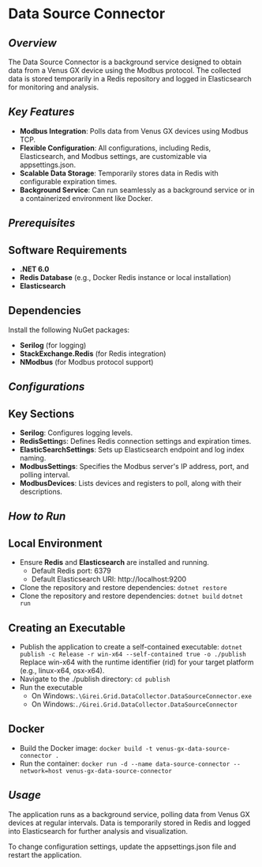 ﻿# Data Source Connector
## _Overview_

The Data Source Connector is a background service designed to obtain data from a Venus GX device using the Modbus protocol. The collected data is stored temporarily in a Redis repository and logged in Elasticsearch for monitoring and analysis.
## _Key Features_
- **Modbus Integration**: Polls data from Venus GX devices using Modbus TCP.
- **Flexible Configuration**: All configurations, including Redis, Elasticsearch, and Modbus settings, are customizable via appsettings.json.
- **Scalable Data Storage**: Temporarily stores data in Redis with configurable expiration times.
- **Background Service**: Can run seamlessly as a background service or in a containerized environment like Docker.
## _Prerequisites_
## Software Requirements
- **.NET 6.0**
- **Redis Database** (e.g., Docker Redis instance or local installation)
- **Elasticsearch**
## Dependencies
Install the following NuGet packages:
- **Serilog** (for logging)
- **StackExchange.Redis** (for Redis integration)
- **NModbus** (for Modbus protocol support)

## _Configurations_
## Key Sections
- **Serilog**: Configures logging levels.
- **RedisSetting**s: Defines Redis connection settings and expiration times.
- **ElasticSearchSettings**: Sets up Elasticsearch endpoint and log index naming.
- **ModbusSettings**: Specifies the Modbus server's IP address, port, and polling interval.
- **ModbusDevices**: Lists devices and registers to poll, along with their descriptions.

## _How to Run_
## Local Environment
- Ensure **Redis** and **Elasticsearch** are installed and running.
    - Default Redis port: 6379
    - Default Elasticsearch URI: http://localhost:9200
- Clone the repository and restore dependencies:
`dotnet restore`
- Clone the repository and restore dependencies:
`dotnet build`
`dotnet run`

## Creating an Executable
- Publish the application to create a self-contained executable:
`dotnet publish -c Release -r win-x64 --self-contained true -o ./publish`
Replace win-x64 with the runtime identifier (rid) for your target platform (e.g., linux-x64, osx-x64).
- Navigate to the ./publish directory:
`cd publish`
- Run the executable
    - On Windows:`.\Girei.Grid.DataCollector.DataSourceConnector.exe`
    - On Windows:`./Girei.Grid.DataCollector.DataSourceConnector`
## Docker
- Build the Docker image:
`docker build -t venus-gx-data-source-connector .`
- Run the container:
`docker run -d --name data-source-connector --network=host venus-gx-data-source-connector`

## _Usage_
The application runs as a background service, polling data from Venus GX devices at regular intervals. Data is temporarily stored in Redis and logged into Elasticsearch for further analysis and visualization.

To change configuration settings, update the appsettings.json file and restart the application.